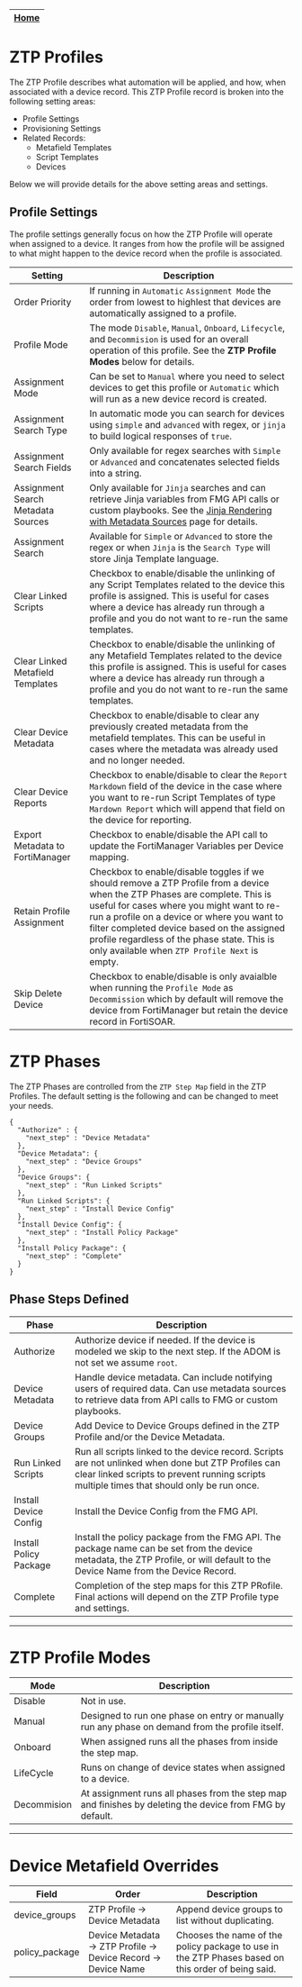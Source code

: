 | [Home](../../README.md) |
|--------------------------------------------|

# ZTP Profiles

The ZTP Profile describes what automation will be applied, and how, when associated with a device record. This ZTP Profile record is broken into the following setting areas:
 - Profile Settings
 - Provisioning Settings
 - Related Records:
   - Metafield Templates  
   - Script Templates
   - Devices

Below we will provide details for the above setting areas and settings. 

## Profile Settings

The profile settings generally focus on how the ZTP Profile will operate when assigned to a device. It ranges from how the profile will be assigned to what might happen to the device record when the profile is associated. 

| Setting | Description |
| -------------------------- | --------------- |
| Order Priority | If running in `Automatic` `Assignment Mode` the order from lowest to highlest that devices are automatically assigned to a profile. |
| Profile Mode | The mode `Disable`, `Manual`, `Onboard`, `Lifecycle`, and `Decommision` is used for an overall operation of this profile. See the **ZTP Profile Modes** below for details. |
| Assignment Mode | Can be set to `Manual` where you need to select devices to get this profile or `Automatic` which will run as a new device record is created.  |
| Assignment Search Type | In automatic mode you can search for devices using `simple` and `advanced` with regex, or `jinja` to build logical responses of `true`. |
| Assignment Search Fields | Only available for regex searches with `Simple` or `Advanced` and concatenates selected fields into a string.  |
| Assignment Search Metadata Sources | Only available for `Jinja` searches and can retrieve Jinja variables from FMG API calls or custom playbooks. See the [Jinja Rendering with Metadata Sources](?qid=9545ae4e-0552-43e4-a399-1082dabe8a98) page for details. |
| Assignment Search | Available for `Simple` or `Advanced` to store the regex or when `Jinja` is the `Search Type` will store Jinja Template language. |
| Clear Linked Scripts | Checkbox to enable/disable the unlinking of any Script Templates related to the device this profile is assigned. This is useful for cases where a device has already run through a profile and you do not want to re-run the same templates. |
| Clear Linked Metafield Templates  | Checkbox to enable/disable the unlinking of any Metafield Templates related to the device this profile is assigned. This is useful for cases where a device has already run through a profile and you do not want to re-run the same templates.  |
| Clear Device Metadata | Checkbox to enable/disable to clear any previously created metadata from the metafield templates. This can be useful in cases where the metadata was already used and no longer needed.  |
| Clear Device Reports | Checkbox to enable/disable to clear the `Report Markdown` field of the device in the case where you want to re-run Script Templates of type `Mardown Report` which will append that field on the device for reporting. |
| Export Metadata to FortiManager  | Checkbox to enable/disable the API call to update the FortiManager Variables per Device mapping.  |
| Retain Profile Assignment | Checkbox to enable/disable toggles if we should remove a ZTP Profile from a device when the ZTP Phases are complete. This is useful for cases where you might want to re-run a profile on a device or where you want to filter completed device based on the assigned profile regardless of the phase state. This is only available when `ZTP Profile Next` is empty.   |
| Skip Delete Device | Checkbox to enable/disable is only avaialble when running the `Profile Mode` as `Decommission` which by default will remove the device from FortiManager but retain the device record in FortiSOAR. |

# ZTP Phases

The ZTP Phases are controlled from the `ZTP Step Map` field in the ZTP Profiles. The default setting is the following and can be changed to meet your needs. 
```
{
  "Authorize" : {
    "next_step" : "Device Metadata"
  },
  "Device Metadata": {
    "next_step" : "Device Groups"
  },
  "Device Groups": {
    "next_step" : "Run Linked Scripts"
  },
  "Run Linked Scripts": {
    "next_step" : "Install Device Config"
  },
  "Install Device Config": {
    "next_step" : "Install Policy Package"
  },
  "Install Policy Package": {
    "next_step" : "Complete"
  } 
}
```

## Phase Steps Defined

| Phase  | Description  |
| --------- | ----------------- |
| Authorize | Authorize device if needed. If the device is modeled we skip to the next step. If the ADOM is not set we assume `root`. | 
| Device Metadata | Handle device metadata. Can include notifying users  of required data. Can use metadata sources to retrieve data from API calls to FMG or custom playbooks.  |
| Device Groups | Add Device to Device Groups defined in the ZTP Profile and/or the Device Metadata. |
| Run Linked Scripts | Run all scripts linked to the device record. Scripts are not unlinked when done but ZTP Profiles can clear linked scripts to prevent running scripts multiple times that should only be run once. |
| Install Device Config | Install the Device Config from the FMG API. |
| Install Policy Package | Install the policy package from the FMG API. The package name can be set from the device metadata, the ZTP Profile, or will default to the Device Name from the Device Record. |
| Complete | Completion of the step maps for this ZTP PRofile. Final actions will depend on the ZTP Profile type and settings. |

-----------

# ZTP Profile Modes

| Mode  | Description  |
| -------- | ----------------- |
| Disable |  Not in use. |
| Manual | Designed to run one phase on entry or manually run any phase on demand from the profile itself. |
| Onboard | When assigned runs all the phases from inside the step map. |
| LifeCycle | Runs on change of device states when assigned to a device. |
| Decommision | At assignment runs all phases from the step map and finishes by deleting the device from FMG by default. |

-----------

# Device Metafield Overrides
| Field  | Order | Description | 
| -------- | ------- | ---------------- |
| device_groups | ZTP Profile -> Device Metadata | Append device groups to list without duplicating. |
| policy_package | Device Metadata -> ZTP Profile -> Device Record -> Device Name | Chooses the name of the policy package to use in the ZTP Phases based on this order of being said.  |